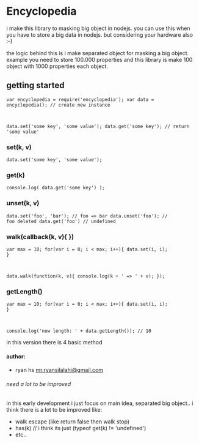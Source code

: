 # Encyclopedia

i make this library to masking big object in nodejs. 
you can use this when you have to store a big data in nodejs.
but considering your hardware also :-)

the logic behind this is i make separated object for masking a big object.
example you need to store 100.000 properties and this library is make 100 object
with 1000 properties each object.


## getting started

<code>var encyclopedia = require('encyclopedia');
var data = encyclopedia(); // create new instance

data.set('some key', 'some value');
data.get('some key'); // return 'some value'
</code>

### set(k, v)
<code>data.set('some key', 'some value');</code>

### get(k)
<code>console.log( data.get('some key') );</code>

### unset(k, v)
<code>data.set('foo', 'bar'); // foo => bar
data.unset('foo'); // foo deleted 
data.get('foo') // undefined
</code>

### walk(callback(k, v){ })
<code>var max = 10;
for(var i = 0; i < max; i++){
	data.set(i, i);
}

data.walk(function(k, v){
	console.log(k + ' => ' + v);
});
</code>

### getLength()
<code>var max = 10;
for(var i = 0; i < max; i++){
	data.set(i, i);
}

console.log('now length: ' + data.getLength()); // 10
</code>

in this version there is 4 basic method

#### author:
- ryan hs <mr.ryansilalahi@gmail.com>



###### need a lot to be improved
in this early development i just focus on main idea, separated big object..
i think there is a lot to be improved like:

- walk escape (like return false then walk stop)
- has(k) // i think its just (typeof get(k) != 'undefined')
- etc..
